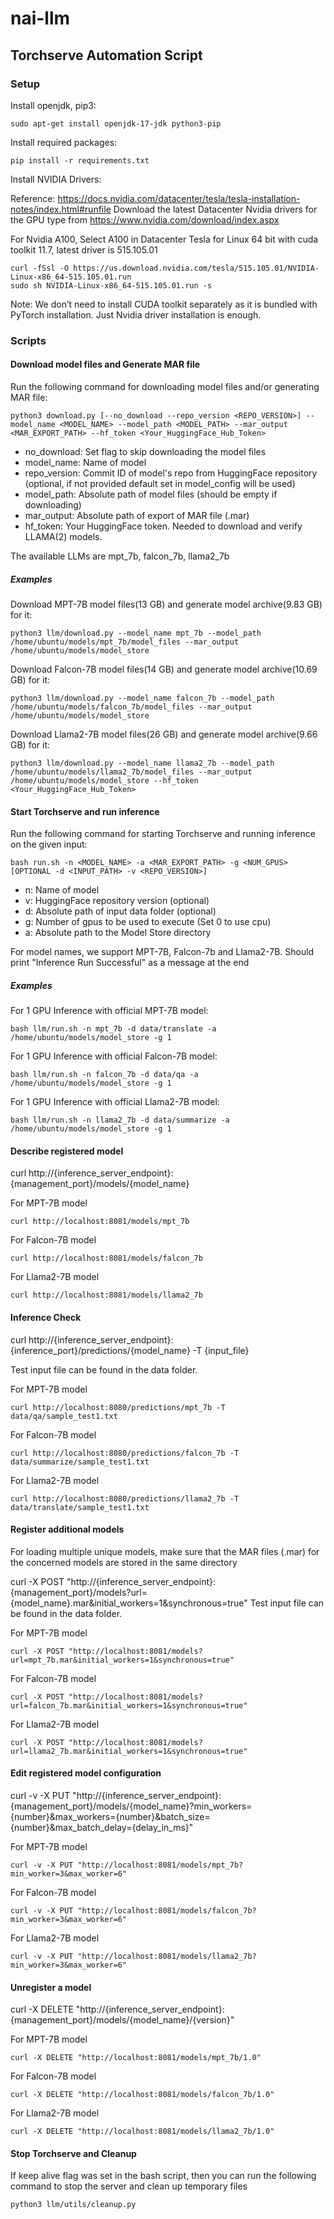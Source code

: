 # nai-llm

## Torchserve Automation Script

### Setup

Install openjdk, pip3:
```
sudo apt-get install openjdk-17-jdk python3-pip
```

Install required packages:

```
pip install -r requirements.txt
```

Install NVIDIA Drivers:

Reference: https://docs.nvidia.com/datacenter/tesla/tesla-installation-notes/index.html#runfile
Download the latest Datacenter Nvidia drivers for the GPU type from  https://www.nvidia.com/download/index.aspx

For Nvidia A100, Select A100 in Datacenter Tesla for Linux 64 bit with cuda toolkit 11.7, latest driver is 515.105.01

```
curl -fSsl -O https://us.download.nvidia.com/tesla/515.105.01/NVIDIA-Linux-x86_64-515.105.01.run
sudo sh NVIDIA-Linux-x86_64-515.105.01.run -s
```

Note: We don’t need to install CUDA toolkit separately as it is bundled with PyTorch installation. Just Nvidia driver installation is enough. 


### Scripts

#### Download model files and Generate MAR file
Run the following command for downloading model files and/or generating MAR file: 
```
python3 download.py [--no_download --repo_version <REPO_VERSION>] --model_name <MODEL_NAME> --model_path <MODEL_PATH> --mar_output <MAR_EXPORT_PATH> --hf_token <Your_HuggingFace_Hub_Token>
```
- no_download:      Set flag to skip downloading the model files
- model_name:       Name of model
- repo_version:     Commit ID of model's repo from HuggingFace repository (optional, if not provided default set in model_config will be used)
- model_path:       Absolute path of model files (should be empty if downloading)
- mar_output:       Absolute path of export of MAR file (.mar)
- hf_token:         Your HuggingFace token. Needed to download and verify LLAMA(2) models.

The available LLMs are mpt_7b, falcon_7b, llama2_7b

##### Examples
Download MPT-7B model files(13 GB) and generate model archive(9.83 GB) for it:
```
python3 llm/download.py --model_name mpt_7b --model_path /home/ubuntu/models/mpt_7b/model_files --mar_output /home/ubuntu/models/model_store
```
Download Falcon-7B model files(14 GB) and generate model archive(10.69 GB) for it:
```
python3 llm/download.py --model_name falcon_7b --model_path /home/ubuntu/models/falcon_7b/model_files --mar_output /home/ubuntu/models/model_store
```
Download Llama2-7B model files(26 GB) and generate model archive(9.66 GB) for it:
```
python3 llm/download.py --model_name llama2_7b --model_path /home/ubuntu/models/llama2_7b/model_files --mar_output /home/ubuntu/models/model_store --hf_token <Your_HuggingFace_Hub_Token>
```

#### Start Torchserve and run inference
Run the following command for starting Torchserve and running inference on the given input:
```
bash run.sh -n <MODEL_NAME> -a <MAR_EXPORT_PATH> -g <NUM_GPUS> [OPTIONAL -d <INPUT_PATH> -v <REPO_VERSION>]
```
- n:    Name of model
- v:    HuggingFace repository version (optional)
- d:    Absolute path of input data folder (optional)
- g:    Number of gpus to be used to execute (Set 0 to use cpu)
- a:    Absolute path to the Model Store directory

For model names, we support MPT-7B, Falcon-7b and Llama2-7B.
Should print "Inference Run Successful" as a message at the end

##### Examples
For 1 GPU Inference with official MPT-7B model:
```
bash llm/run.sh -n mpt_7b -d data/translate -a /home/ubuntu/models/model_store -g 1
```
For 1 GPU Inference with official Falcon-7B model:
```
bash llm/run.sh -n falcon_7b -d data/qa -a /home/ubuntu/models/model_store -g 1
```
For 1 GPU Inference with official Llama2-7B model:
```
bash llm/run.sh -n llama2_7b -d data/summarize -a /home/ubuntu/models/model_store -g 1
```

#### Describe registered model
curl http://{inference_server_endpoint}:{management_port}/models/{model_name} <br />

For MPT-7B model
```
curl http://localhost:8081/models/mpt_7b
```
For Falcon-7B model
```
curl http://localhost:8081/models/falcon_7b
```
For Llama2-7B model
```
curl http://localhost:8081/models/llama2_7b
```

#### Inference Check
curl http://{inference_server_endpoint}:{inference_port}/predictions/{model_name} -T {input_file} <br />

Test input file can be found in the data folder. <br />

For MPT-7B model
```
curl http://localhost:8080/predictions/mpt_7b -T data/qa/sample_test1.txt
```
For Falcon-7B model
```
curl http://localhost:8080/predictions/falcon_7b -T data/summarize/sample_test1.txt
```
For Llama2-7B model
```
curl http://localhost:8080/predictions/llama2_7b -T data/translate/sample_test1.txt
```
#### Register additional models
For loading multiple unique models, make sure that the MAR files (.mar) for the concerned models are stored in the same directory <br />

curl -X POST "http://{inference_server_endpoint}:{management_port}/models?url={model_name}.mar&initial_workers=1&synchronous=true"
Test input file can be found in the data folder. <br />

For MPT-7B model
```
curl -X POST "http://localhost:8081/models?url=mpt_7b.mar&initial_workers=1&synchronous=true"
```
For Falcon-7B model
```
curl -X POST "http://localhost:8081/models?url=falcon_7b.mar&initial_workers=1&synchronous=true"
```
For Llama2-7B model
```
curl -X POST "http://localhost:8081/models?url=llama2_7b.mar&initial_workers=1&synchronous=true"
```

#### Edit registered model configuration
curl -v -X PUT "http://{inference_server_endpoint}:{management_port}/models/{model_name}?min_workers={number}&max_workers={number}&batch_size={number}&max_batch_delay={delay_in_ms}"

For MPT-7B model
```
curl -v -X PUT "http://localhost:8081/models/mpt_7b?min_worker=3&max_worker=6"
```
For Falcon-7B model
```
curl -v -X PUT "http://localhost:8081/models/falcon_7b?min_worker=3&max_worker=6"
```
For Llama2-7B model
```
curl -v -X PUT "http://localhost:8081/models/llama2_7b?min_worker=3&max_worker=6"
```
#### Unregister a model
curl -X DELETE "http://{inference_server_endpoint}:{management_port}/models/{model_name}/{version}"

For MPT-7B model
```
curl -X DELETE "http://localhost:8081/models/mpt_7b/1.0"
```
For Falcon-7B model
```
curl -X DELETE "http://localhost:8081/models/falcon_7b/1.0"
```
For Llama2-7B model
```
curl -X DELETE "http://localhost:8081/models/llama2_7b/1.0"
```
#### Stop Torchserve and Cleanup
If keep alive flag was set in the bash script, then you can run the following command to stop the server and clean up temporary files
```
python3 llm/utils/cleanup.py
```
